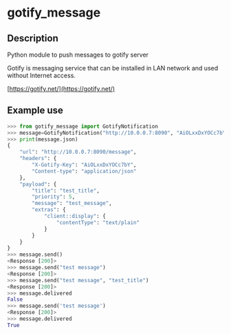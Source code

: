 # gotify_message

## Description

Python module to push messages to gotify server

Gotify is messaging service that can be installed in LAN network and used without Internet access.

[https://gotify.net/](https://gotify.net/)

## Example use

```python
>>> from gotify_message import GotifyNotification
>>> message=GotifyNotification("http://10.0.0.7:8090", "AiOLxxDxYOCc7bY", "test_title", "test_message")
>>> print(message.json)
{
    "url": "http://10.0.0.7:8090/message",
    "headers": {
        "X-Gotify-Key": "AiOLxxDxYOCc7bY",
        "Content-type": "application/json"
    },
    "payload": {
        "title": "test_title",
        "priority": 5,
        "message": "test_message",
        "extras": {
            "client::display": {
                "contentType": "text/plain"
            }
        }
    }
}
>>> message.send()
<Response [200]>
>>> message.send("test message")
<Response [200]>
>>> message.send("test message", "test_title")
<Response [200]>
>>> message.delivered
False
>>> message.send('test message')
<Response [200]>
>>> message.delivered
True
```

